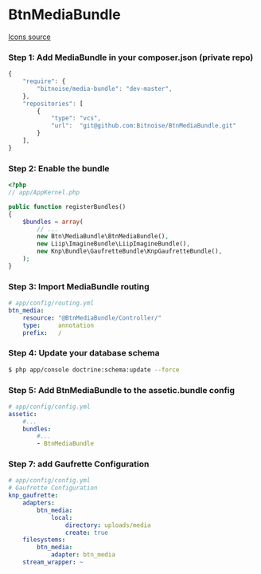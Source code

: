 BtnMediaBundle
==============

[Icons source](https://github.com/teambox/Free-file-icons/)

### Step 1: Add MediaBundle in your composer.json (private repo)

```js
{
    "require": {
        "bitnoise/media-bundle": "dev-master",
    },
    "repositories": [
        {
            "type": "vcs",
            "url":  "git@github.com:Bitnoise/BtnMediaBundle.git"
        }
    ],
}
```

### Step 2: Enable the bundle

``` php
<?php
// app/AppKernel.php

public function registerBundles()
{
    $bundles = array(
        // ...
        new Btn\MediaBundle\BtnMediaBundle(),
        new Liip\ImagineBundle\LiipImagineBundle(),
        new Knp\Bundle\GaufretteBundle\KnpGaufretteBundle(),
    );
}
```

### Step 3: Import MediaBundle routing

``` yaml
# app/config/routing.yml
btn_media:
    resource: "@BtnMediaBundle/Controller/"
    type:     annotation
    prefix:   /
```

### Step 4: Update your database schema

``` bash
$ php app/console doctrine:schema:update --force
```

### Step 5: Add BtnMediaBundle to the assetic.bundle config

``` yml
# app/config/config.yml
assetic:
    #...
    bundles:
        #...
        - BtnMediaBundle
```

### Step 7: add Gaufrette Configuration
``` yml
# app/config/config.yml
# Gaufrette Configuration
knp_gaufrette:
    adapters:
        btn_media:
            local:
                directory: uploads/media
                create: true
    filesystems:
        btn_media:
            adapter: btn_media
    stream_wrapper: ~

```
